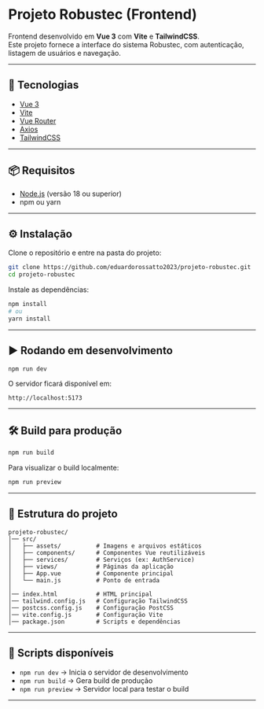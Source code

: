 # Projeto Robustec (Frontend)

Frontend desenvolvido em **Vue 3** com **Vite** e **TailwindCSS**.  
Este projeto fornece a interface do sistema Robustec, com autenticação, listagem de usuários e navegação.

---

## 🚀 Tecnologias

- [Vue 3](https://vuejs.org/)
- [Vite](https://vitejs.dev/)
- [Vue Router](https://router.vuejs.org/)
- [Axios](https://axios-http.com/)
- [TailwindCSS](https://tailwindcss.com/)

---

## 📦 Requisitos

- [Node.js](https://nodejs.org/) (versão 18 ou superior)
- npm ou yarn

---

## ⚙️ Instalação

Clone o repositório e entre na pasta do projeto:

```bash
git clone https://github.com/eduardorossatto2023/projeto-robustec.git
cd projeto-robustec
```

Instale as dependências:

```bash
npm install
# ou
yarn install
```

---

## ▶️ Rodando em desenvolvimento

```bash
npm run dev
```

O servidor ficará disponível em:

```
http://localhost:5173
```

---

## 🛠️ Build para produção

```bash
npm run build
```

Para visualizar o build localmente:

```bash
npm run preview
```

---

## 📂 Estrutura do projeto

```
projeto-robustec/
│── src/
│   ├── assets/          # Imagens e arquivos estáticos
│   ├── components/      # Componentes Vue reutilizáveis
│   ├── services/        # Serviços (ex: AuthService)
│   ├── views/           # Páginas da aplicação
│   ├── App.vue          # Componente principal
│   └── main.js          # Ponto de entrada
│
│── index.html           # HTML principal
│── tailwind.config.js   # Configuração TailwindCSS
│── postcss.config.js    # Configuração PostCSS
│── vite.config.js       # Configuração Vite
│── package.json         # Scripts e dependências
```

---

## 🔑 Scripts disponíveis

- `npm run dev` → Inicia o servidor de desenvolvimento
- `npm run build` → Gera build de produção
- `npm run preview` → Servidor local para testar o build

---
